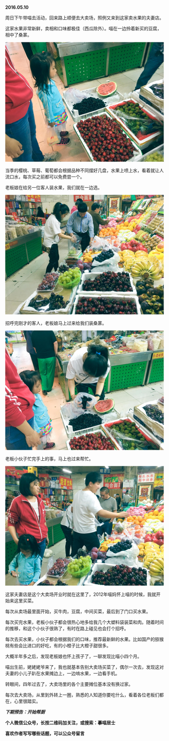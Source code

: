 
          
            
**2016.05.10**

周日下午带喵去活动，回来路上顺便去大卖场，照例又来到这家卖水果的夫妻店。

这家水果非常新鲜，卖相和口味都极佳（西瓜除外）。喵在一边拎着新买的豆腐，相中了桑葚。




![](img/51001-9d022c641bff0a88.jpg)




当季的樱桃、草莓、葡萄都会根据品种不同摆好几盘，水果上喷上水，看着就让人流口水，每次买之前都可以免费尝一个。

老板娘在给另一位客人装水果，我们就在一边选。



![](img/51001-d6849fc4baf06b1f.jpg)




招呼完刚才的客人，老板娘马上过来给我们装桑葚。




![](img/51001-fa86f401ff04c1e9.jpg)




老板小伙子忙完手上的事，马上也过来帮忙。




![](img/51001-b6e73dae7046eeff.jpg)




这家夫妻店是这个大卖场开业时就在这里了，2012年喵妈怀上喵的时候，我就开始来这里买菜。

每次从卖场最里面开始，买牛肉，豆腐，中间买菜，最后到了门口买水果。

每次买完水果，老板小伙子都会很热心地多给我几个大塑料袋装菜和肉。随着时间的推移，和这个小伙子很熟了，有时在路上碰见也会打个招呼。

每次去买水果，小伙子都会根据我们的口味，推荐最新鲜的水果。比如国产的猕猴桃有些会比进口的好吃，有的小橙子比大橙子甜很多。

大概半年多之后，发现老板娘也怀上孩子了，一聊发现比喵小四个月。

喵出生前，姥姥姥爷来了，我也就基本告别大卖场买菜了，偶尔一次去，发现这对夫妻的小儿子趴在水果摊边上，一边啃水果，一边看手机。

转眼间，四年过去了，大卖场里的各个主要摊位基本没有换过家。

每次去大卖场，从里到外转上一圈，熟悉的人知道你要吃什么，看着各位老板们都在，心里很踏实。


***下期预告：开始帮厨***


**个人微信公众号，长按二维码加关注，或搜索：摹喵居士**

**喜欢作者写写哪些话题，可以公众号留言**




          
        